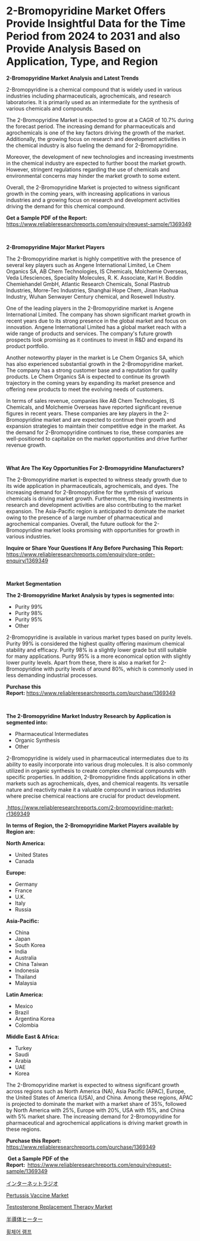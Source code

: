 <p><h1>2-Bromopyridine Market Offers Provide Insightful Data for the Time Period from 2024 to 2031 and also Provide Analysis Based on Application, Type, and Region</h1></p><p><strong>2-Bromopyridine Market Analysis and Latest Trends</strong></p>
<p><p>2-Bromopyridine is a chemical compound that is widely used in various industries including pharmaceuticals, agrochemicals, and research laboratories. It is primarily used as an intermediate for the synthesis of various chemicals and compounds.</p><p>The 2-Bromopyridine Market is expected to grow at a CAGR of 10.7% during the forecast period. The increasing demand for pharmaceuticals and agrochemicals is one of the key factors driving the growth of the market. Additionally, the growing focus on research and development activities in the chemical industry is also fueling the demand for 2-Bromopyridine.</p><p>Moreover, the development of new technologies and increasing investments in the chemical industry are expected to further boost the market growth. However, stringent regulations regarding the use of chemicals and environmental concerns may hinder the market growth to some extent.</p><p>Overall, the 2-Bromopyridine Market is projected to witness significant growth in the coming years, with increasing applications in various industries and a growing focus on research and development activities driving the demand for this chemical compound.</p></p>
<p><strong>Get a Sample PDF of the Report:&nbsp;</strong> <a href="https://www.reliableresearchreports.com/enquiry/request-sample/1369349">https://www.reliableresearchreports.com/enquiry/request-sample/1369349</a></p>
<p>&nbsp;</p>
<p><strong>2-Bromopyridine Major Market Players</strong></p>
<p><p>The 2-Bromopyridine market is highly competitive with the presence of several key players such as Angene International Limited, Le Chem Organics SA, AB Chem Technologies, IS Chemicals, Molchemie Overseas, Veda Lifesciences, Speciality Molecules, R. K. Associate, Karl H. Boddin Chemiehandel GmbH, Atlantic Research Chemicals, Sonal Plastrub Industries, Morre-Tec Industries, Shanghai Hope Chem, Jinan Haohua Industry, Wuhan Senwayer Century chemical, and Rosewell Industry.</p><p>One of the leading players in the 2-Bromopyridine market is Angene International Limited. The company has shown significant market growth in recent years due to its strong presence in the global market and focus on innovation. Angene International Limited has a global market reach with a wide range of products and services. The company's future growth prospects look promising as it continues to invest in R&D and expand its product portfolio.</p><p>Another noteworthy player in the market is Le Chem Organics SA, which has also experienced substantial growth in the 2-Bromopyridine market. The company has a strong customer base and a reputation for quality products. Le Chem Organics SA is expected to continue its growth trajectory in the coming years by expanding its market presence and offering new products to meet the evolving needs of customers.</p><p>In terms of sales revenue, companies like AB Chem Technologies, IS Chemicals, and Molchemie Overseas have reported significant revenue figures in recent years. These companies are key players in the 2-Bromopyridine market and are expected to continue their growth and expansion strategies to maintain their competitive edge in the market. As the demand for 2-Bromopyridine continues to rise, these companies are well-positioned to capitalize on the market opportunities and drive further revenue growth.</p></p>
<p>&nbsp;</p>
<p><strong>What Are The Key Opportunities For 2-Bromopyridine Manufacturers?</strong></p>
<p><p>The 2-Bromopyridine market is expected to witness steady growth due to its wide application in pharmaceuticals, agrochemicals, and dyes. The increasing demand for 2-Bromopyridine for the synthesis of various chemicals is driving market growth. Furthermore, the rising investments in research and development activities are also contributing to the market expansion. The Asia-Pacific region is anticipated to dominate the market owing to the presence of a large number of pharmaceutical and agrochemical companies. Overall, the future outlook for the 2-Bromopyridine market looks promising with opportunities for growth in various industries.</p></p>
<p><strong>Inquire or Share Your Questions If Any Before Purchasing This Report:</strong> <a href="https://www.reliableresearchreports.com/enquiry/pre-order-enquiry/1369349">https://www.reliableresearchreports.com/enquiry/pre-order-enquiry/1369349</a></p>
<p>&nbsp;</p>
<p><strong>Market Segmentation</strong></p>
<p><strong>The 2-Bromopyridine Market Analysis by types is segmented into:</strong></p>
<p><ul><li>Purity 99%</li><li>Purity 98%</li><li>Purity 95%</li><li>Other</li></ul></p>
<p><p>2-Bromopyridine is available in various market types based on purity levels. Purity 99% is considered the highest quality offering maximum chemical stability and efficacy. Purity 98% is a slightly lower grade but still suitable for many applications. Purity 95% is a more economical option with slightly lower purity levels. Apart from these, there is also a market for 2-Bromopyridine with purity levels of around 80%, which is commonly used in less demanding industrial processes.</p></p>
<p><strong>Purchase this Report:&nbsp;</strong><a href="https://www.reliableresearchreports.com/purchase/1369349">https://www.reliableresearchreports.com/purchase/1369349</a></p>
<p>&nbsp;</p>
<p><strong>The 2-Bromopyridine Market Industry Research by Application is segmented into:</strong></p>
<p><ul><li>Pharmaceutical Intermediates</li><li>Organic Synthesis</li><li>Other</li></ul></p>
<p><p>2-Bromopyridine is widely used in pharmaceutical intermediates due to its ability to easily incorporate into various drug molecules. It is also commonly utilized in organic synthesis to create complex chemical compounds with specific properties. In addition, 2-Bromopyridine finds applications in other markets such as agrochemicals, dyes, and chemical reagents. Its versatile nature and reactivity make it a valuable compound in various industries where precise chemical reactions are crucial for product development.</p></p>
<p><a href="https://www.reliableresearchreports.com/2-bromopyridine-market-r1369349">&nbsp;https://www.reliableresearchreports.com/2-bromopyridine-market-r1369349</a></p>
<p><strong>In terms of Region, the 2-Bromopyridine Market Players available by Region are:</strong></p>
<p>
    <p> <strong> North America: </strong>
        <ul>
            <li>United States</li>
            <li>Canada</li>
        </ul>
        </p> 
    <p> <strong> Europe: </strong>
        <ul>
            <li>Germany</li>
            <li>France</li>
            <li>U.K.</li>
            <li>Italy</li>
            <li>Russia</li>
        </ul>
        </p> 
    <p> <strong> Asia-Pacific: </strong>
        <ul>
            <li>China</li>
            <li>Japan</li>
            <li>South Korea</li>
            <li>India</li>
            <li>Australia</li>
            <li>China Taiwan</li>
            <li>Indonesia</li>
            <li>Thailand</li>
            <li>Malaysia</li>
        </ul>
        </p> 
    <p> <strong> Latin America: </strong>
        <ul>
            <li>Mexico</li>
            <li>Brazil</li>
            <li>Argentina Korea</li>
            <li>Colombia</li>
        </ul>
        </p> 
    <p> <strong> Middle East & Africa: </strong>
        <ul>
            <li>Turkey</li>
            <li>Saudi</li>
            <li>Arabia</li>
            <li>UAE</li>
            <li>Korea</li>
        </ul>
    </p>
    </p>
<p><p>The 2-Bromopyridine market is expected to witness significant growth across regions such as North America (NA), Asia Pacific (APAC), Europe, the United States of America (USA), and China. Among these regions, APAC is projected to dominate the market with a market share of 35%, followed by North America with 25%, Europe with 20%, USA with 15%, and China with 5% market share. The increasing demand for 2-Bromopyridine for pharmaceutical and agrochemical applications is driving market growth in these regions.</p></p>
<p><strong>Purchase this Report: </strong><a href="https://www.reliableresearchreports.com/purchase/1369349">https://www.reliableresearchreports.com/purchase/1369349</a></p>
<p>&nbsp;<strong>Get a Sample PDF of the Report:&nbsp;&nbsp;</strong><a href="https://www.reliableresearchreports.com/enquiry/request-sample/1369349">https://www.reliableresearchreports.com/enquiry/request-sample/1369349</a></p>
<p><strong></strong></p>
<p><p><a href="https://medium.com/@jerrycurtis23/%E3%82%A4%E3%83%B3%E3%82%BF%E3%83%BC%E3%83%8D%E3%83%83%E3%83%88%E3%83%A9%E3%82%B8%E3%82%AA%E5%B8%82%E5%A0%B4%E3%81%AF-%E5%B8%82%E5%A0%B4%E3%82%B7%E3%82%A7%E3%82%A2-%E5%B8%82%E5%A0%B4%E5%8B%95%E5%90%91-%E5%B8%82%E5%A0%B4%E6%88%90%E9%95%B7%E3%81%AB%E9%96%A2%E3%81%99%E3%82%8B%E6%83%85%E5%A0%B1%E3%82%92%E6%8F%90%E4%BE%9B%E3%81%97%E3%81%BE%E3%81%99-9bb930a4c878">インターネットラジオ</a></p><p><a href="https://github.com/haleemasakdiya1/Market-Research-Report-List-1/blob/main/pertussis-vaccine-market.md">Pertussis Vaccine Market</a></p><p><a href="https://github.com/rionkhanvai01/Market-Research-Report-List-1/blob/main/testosterone-replacement-therapy-market.md">Testosterone Replacement Therapy Market</a></p><p><a href="https://medium.com/@josuehezog2023/%E5%8D%8A%E5%B0%8E%E4%BD%93%E3%83%92%E3%83%BC%E3%82%BF%E3%83%BC%E5%B8%82%E5%A0%B4%E3%81%AE%E5%88%86%E6%9E%90-%E3%82%B0%E3%83%AD%E3%83%BC%E3%83%90%E3%83%AB%E7%94%A3%E6%A5%AD%E3%81%AE%E8%A6%8B%E9%80%9A%E3%81%97%E3%81%A8%E4%BA%88%E6%B8%AC-2024%E5%B9%B4%E3%81%8B%E3%82%892031%E5%B9%B4-a9ae340bf3ff">半導体ヒーター</a></p><p><a href="https://medium.com/@fredajerde/%ED%9C%A0%EC%B2%B4%EC%96%B4-%EB%9E%A8%ED%94%84-%EC%8B%9C%EC%9E%A5-%EC%A0%84%EB%A7%9D-%EC%82%B0%EC%97%85-%EA%B0%9C%EC%9A%94-%EB%B0%8F-%EC%A0%84%EB%A7%9D-2024%EB%85%84%EB%B6%80%ED%84%B0-2031%EB%85%84%EA%B9%8C%EC%A7%80-01e5f55937f5">휠체어 램프</a></p></p>